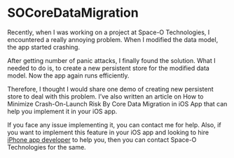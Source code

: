# SOCoreDataMigration

Recently, when I was working on a project at Space-O Technologies, I encountered a really annoying problem. When I modified the data model, the app started crashing. 

After getting number of panic attacks, I finally found the solution. What I needed to do is, to create a new persistent store for the modified data model. Now the app again runs efficiently.

Therefore, I thought I would share one demo of creating new persistent store to deal with this problem. I’ve also written an article on How to Minimize Crash-On-Launch Risk By Core Data Migration in iOS App that can help you implement it in your iOS app.

If you face any issue implementing it, you can contact me for help. Also, if you want to implement this feature in your iOS app and looking to hire [iPhone app developer](http://www.spaceotechnologies.com/hire-iphone-developer/)
to help you, then you can contact Space-O Technologies for the same.
